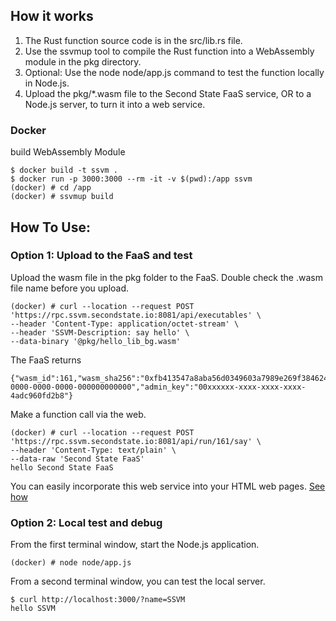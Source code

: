 
## How it works

1. The Rust function source code is in the src/lib.rs file.
2. Use the ssvmup tool to compile the Rust function into a WebAssembly module in the pkg directory.
3. Optional: Use the node node/app.js command to test the function locally in Node.js.
4. Upload the pkg/*.wasm file to the Second State FaaS service, OR to a Node.js server, to turn it into a web service.


### Docker 

build WebAssembly Module

```
$ docker build -t ssvm .
$ docker run -p 3000:3000 --rm -it -v $(pwd):/app ssvm
(docker) # cd /app
(docker) # ssvmup build
```

 
## How To Use:

### Option 1: Upload to the FaaS and test

Upload the wasm file in the pkg folder to the FaaS. Double check the .wasm file name before you upload.

```
(docker) # curl --location --request POST 'https://rpc.ssvm.secondstate.io:8081/api/executables' \
--header 'Content-Type: application/octet-stream' \
--header 'SSVM-Description: say hello' \
--data-binary '@pkg/hello_lib_bg.wasm'
```

The FaaS returns

```
{"wasm_id":161,"wasm_sha256":"0xfb413547a8aba56d0349603a7989e269f3846245e51804932b3e02bc0be4b665","usage_key":"00000000-0000-0000-0000-000000000000","admin_key":"00xxxxxx-xxxx-xxxx-xxxx-4adc960fd2b8"}
```

Make a function call via the web.

```
(docker) # curl --location --request POST 'https://rpc.ssvm.secondstate.io:8081/api/run/161/say' \
--header 'Content-Type: text/plain' \
--data-raw 'Second State FaaS'
hello Second State FaaS
```

You can easily incorporate this web service into your HTML web pages. [See how](https://www.secondstate.io/articles/getting-started-with-function-as-a-service-in-rust/#web-ui)

### Option 2: Local test and debug

From the first terminal window, start the Node.js application.

```
(docker) # node node/app.js
```

From a second terminal window, you can test the local server.

```
$ curl http://localhost:3000/?name=SSVM
hello SSVM
```
